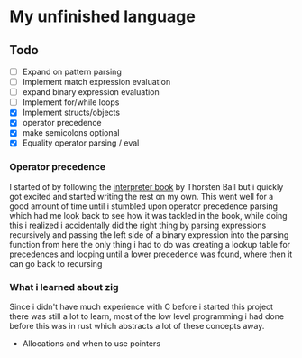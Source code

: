 # My unfinished language

## Todo

- [ ] Expand on pattern parsing
- [ ] Implement match expression evaluation
- [ ] expand binary expression evaluation
- [ ] Implement for/while loops
- [x] Implement structs/objects
- [x] operator precedence
- [x] make semicolons optional
- [x] Equality operator parsing / eval

### Operator precedence

I started of by following the [interpreter book]() by Thorsten Ball but i quickly got excited and started writing the rest on my own.
This went well for a good amount of time until i stumbled upon operator precedence parsing which had me look back to see how it was tackled in the book,
while doing this i realized i accidentally did the right thing by parsing expressions recursively and passing the left side of a binary expression into the parsing function
from here the only thing i had to do was creating a lookup table for precedences and looping until a lower precedence was found, where then it can go back to recursing

### What i learned about zig

Since i didn't have much experience with C before i started this project there was still a lot to learn, most of the low level programming i had done before this was in rust which abstracts a lot of these concepts away.

- Allocations and when to use pointers

